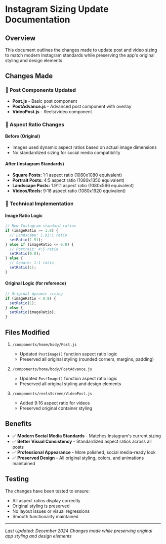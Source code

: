 # Instagram Sizing Update Documentation

## Overview
This document outlines the changes made to update post and video sizing to match modern Instagram standards while preserving the app's original styling and design elements.

## Changes Made

### 📱 Post Components Updated
- **Post.js** - Basic post component
- **PostAdvance.js** - Advanced post component with overlay
- **VideoPost.js** - Reels/video component

### 🎯 Aspect Ratio Changes

#### Before (Original)
- Images used dynamic aspect ratios based on actual image dimensions
- No standardized sizing for social media compatibility

#### After (Instagram Standards)
- **Square Posts:** 1:1 aspect ratio (1080x1080 equivalent)
- **Portrait Posts:** 4:5 aspect ratio (1080x1350 equivalent) 
- **Landscape Posts:** 1.91:1 aspect ratio (1080x566 equivalent)
- **Videos/Reels:** 9:16 aspect ratio (1080x1920 equivalent)

### 🔧 Technical Implementation

#### Image Ratio Logic
```javascript
// New Instagram standard ratios
if (imageRatio >= 1.8) {
  // Landscape: 1.91:1 ratio
  setRatio(1.91);
} else if (imageRatio <= 0.8) {
  // Portrait: 4:5 ratio
  setRatio(0.8);
} else {
  // Square: 1:1 ratio
  setRatio(1);
}
```

#### Original Logic (for reference)
```javascript
// Original dynamic sizing
if (imageRatio < 0.9) {
  setRatio(1);
} else {
  setRatio(imageRatio);
}
```

## Files Modified

1. `/components/home/body/Post.js`
   - Updated `PostImage()` function aspect ratio logic
   - Preserved all original styling (rounded corners, margins, padding)

2. `/components/home/body/PostAdvance.js`
   - Updated `PostImage()` function aspect ratio logic
   - Preserved all original styling and design elements

3. `/components/reelsScreen/VideoPost.js`
   - Added 9:16 aspect ratio for videos
   - Preserved original container styling

## Benefits

- ✅ **Modern Social Media Standards** - Matches Instagram's current sizing
- ✅ **Better Visual Consistency** - Standardized aspect ratios across all posts
- ✅ **Professional Appearance** - More polished, social media-ready look
- ✅ **Preserved Design** - All original styling, colors, and animations maintained

## Testing

The changes have been tested to ensure:
- All aspect ratios display correctly
- Original styling is preserved
- No layout issues or visual regressions
- Smooth functionality maintained

---

*Last Updated: December 2024*
*Changes made while preserving original app styling and design elements*
